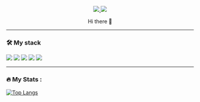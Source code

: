 <!-- <p align="center"><img src="https://media0.giphy.com/media/l3794DzsEYKvUQNomX/200.webp?cid=ecf05e479hati8jmfg6vy00rquxvgpz8ctco6c5xcogf3n25&rid=200.webp&ct=s" width="300"/> </p> -->

<p align="center">
<a href="https://t.me/showpiecep">
  <img src="https://img.shields.io/badge/Telegram-blue?style=for-the-badge&logo=Telegram&logoColor=#26A5E4"/>
</a>
<a href="https://career.habr.com/showpiecep">
  <img src="https://img.shields.io/badge/Habr Career-blue?style=for-the-badge&logo=Habr&logoColor=#65A3BE"/>
</a>
 
</p>

<p align="center">
Hi there 👋
</p>

---

### 🛠 My stack 
<img src="https://img.shields.io/badge/Python-white?style=for-the-badge&logo=Python&logoColor=3776AB"/> <img src="https://img.shields.io/badge/PyTocrh-white?style=for-the-badge&logo=PyTorch&logoColor=EE4C2C"/> <img src="https://img.shields.io/badge/OpenCV-white?style=for-the-badge&logo=OpenCV&logoColor=5C3EE8"/> <img src="https://img.shields.io/badge/PyQt5-white?style=for-the-badge&logo=Qt&logoColor=#41CD52"/> <img src="https://img.shields.io/badge/Git-white?style=for-the-badge&logo=Git&logoColor=#F05032"/>

---

### :fire: My Stats :

[![Top Langs](https://github-readme-stats.vercel.app/api/top-langs/?username=showpicep&layout=compact)](https://github.com/anuraghazra/github-readme-stats)
<!--
**showpicep/showpicep** is a ✨ _special_ ✨ repository because its `README.md` (this file) appears on your GitHub profile.

Here are some ideas to get you started:

- 🔭 I’m currently working on ...
- 🌱 I’m currently learning ...
- 👯 I’m looking to collaborate on ...
- 🤔 I’m looking for help with ...
- 💬 Ask me about ...
- 📫 How to reach me: ...
- 😄 Pronouns: ...
- ⚡ Fun fact: ...
-->
